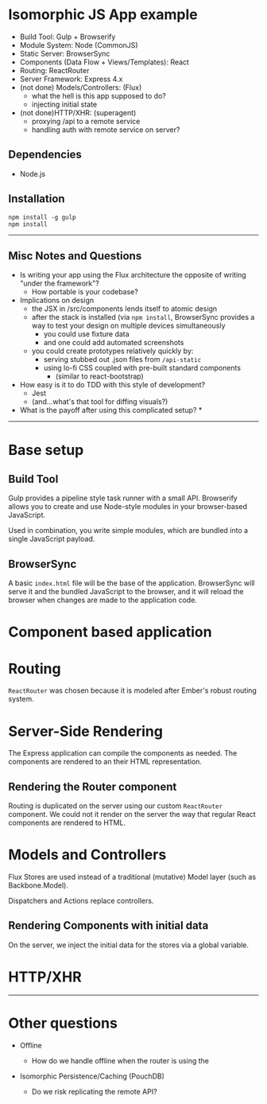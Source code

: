 # Isomorphic JS App example

* Build Tool: Gulp + Browserify
* Module System: Node (CommonJS)
* Static Server: BrowserSync
* Components (Data Flow + Views/Templates): React
* Routing: ReactRouter
* Server Framework: Express 4.x
* (not done) Models/Controllers: (Flux)
    * what the hell is this app supposed to do?
    * injecting initial state
* (not done)HTTP/XHR: (superagent)
    * proxying /api to a remote service
    * handling auth with remote service on server?

## Dependencies

* Node.js

## Installation

    npm install -g gulp
    npm install

---

## Misc Notes and Questions

* Is writing your app using the Flux architecture the opposite of writing "under the framework"?
    * How portable is your codebase?
* Implications on design
    * the JSX in /src/components lends itself to atomic design
    * after the stack is installed (via `npm install`, BrowserSync provides a way to test your design on multiple devices simultaneously
        * you could use fixture data
        * and one could add automated screenshots
    * you could create prototypes relatively quickly by:
        * serving stubbed out .json files from `/api-static`
        * using lo-fi CSS coupled with pre-built standard components
            * (similar to react-bootstrap)
* How easy is it to do TDD with this style of development?
    * Jest
    * (and...what's that tool for diffing visuals?)
* What is the payoff after using this complicated setup?
    *

---

# Base setup

## Build Tool

Gulp provides a pipeline style task runner with a small API.
Browserify allows you to create and use Node-style modules in your browser-based JavaScript.

Used in combination, you write simple modules, which are bundled into a single JavaScript payload.

## BrowserSync

A basic `index.html` file will be the base of the application.
BrowserSync will serve it and the bundled JavaScript to the browser, and it
will reload the browser when changes are made to the application code.



# Component based application



# Routing

`ReactRouter` was chosen because it is modeled after Ember's robust routing system.



# Server-Side Rendering

The Express application can compile the components as needed.
The components are rendered to an their HTML representation.

## Rendering the Router component

Routing is duplicated on the server using our custom `ReactRouter` component.
We could not it render on the server the way that regular React components are rendered to HTML.



# Models and Controllers

Flux Stores are used instead of a traditional (mutative) Model layer (such as Backbone.Model).

Dispatchers and Actions replace controllers.


## Rendering Components with initial data

On the server, we inject the initial data for the stores via a global variable.

# HTTP/XHR

---

# Other questions

* Offline
    * How do we handle offline when the router is using the

* Isomorphic Persistence/Caching (PouchDB)
    * Do we risk replicating the remote API?

